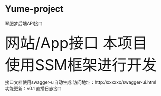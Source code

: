 # Yume-project
琴肥梦后端API接口

<font size=7>网站/App接口 本项目使用SSM框架进行开发 </font>

接口文档使用swagger-ui自动生成   访问地址：http://xxxxxx/swagger-ui.html
功能更新：v0.1   直播日志接口
